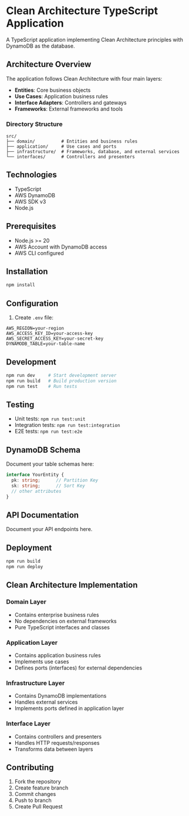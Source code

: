 # Clean Architecture TypeScript Application

A TypeScript application implementing Clean Architecture principles with DynamoDB as the database.

## Architecture Overview

The application follows Clean Architecture with four main layers:

- **Entities**: Core business objects
- **Use Cases**: Application business rules
- **Interface Adapters**: Controllers and gateways
- **Frameworks**: External frameworks and tools

### Directory Structure

```
src/
├── domain/          # Entities and business rules
├── application/     # Use cases and ports
├── infrastructure/  # Frameworks, database, and external services
└── interfaces/      # Controllers and presenters
```

## Technologies

- TypeScript
- AWS DynamoDB
- AWS SDK v3
- Node.js

## Prerequisites

- Node.js >= 20
- AWS Account with DynamoDB access
- AWS CLI configured

## Installation

```bash
npm install
```

## Configuration

1. Create `.env` file:
```
AWS_REGION=your-region
AWS_ACCESS_KEY_ID=your-access-key
AWS_SECRET_ACCESS_KEY=your-secret-key
DYNAMODB_TABLE=your-table-name
```

## Development

```bash
npm run dev     # Start development server
npm run build   # Build production version
npm run test    # Run tests
```

## Testing

- Unit tests: `npm run test:unit`
- Integration tests: `npm run test:integration`
- E2E tests: `npm run test:e2e`

## DynamoDB Schema

Document your table schemas here:

```typescript
interface YourEntity {
  pk: string;      // Partition Key
  sk: string;      // Sort Key
  // other attributes
}
```

## API Documentation

Document your API endpoints here.

## Deployment

```bash
npm run build
npm run deploy
```

## Clean Architecture Implementation

### Domain Layer
- Contains enterprise business rules
- No dependencies on external frameworks
- Pure TypeScript interfaces and classes

### Application Layer
- Contains application business rules
- Implements use cases
- Defines ports (interfaces) for external dependencies

### Infrastructure Layer
- Contains DynamoDB implementations
- Handles external services
- Implements ports defined in application layer

### Interface Layer
- Contains controllers and presenters
- Handles HTTP requests/responses
- Transforms data between layers

## Contributing

1. Fork the repository
2. Create feature branch
3. Commit changes
4. Push to branch
5. Create Pull Request

